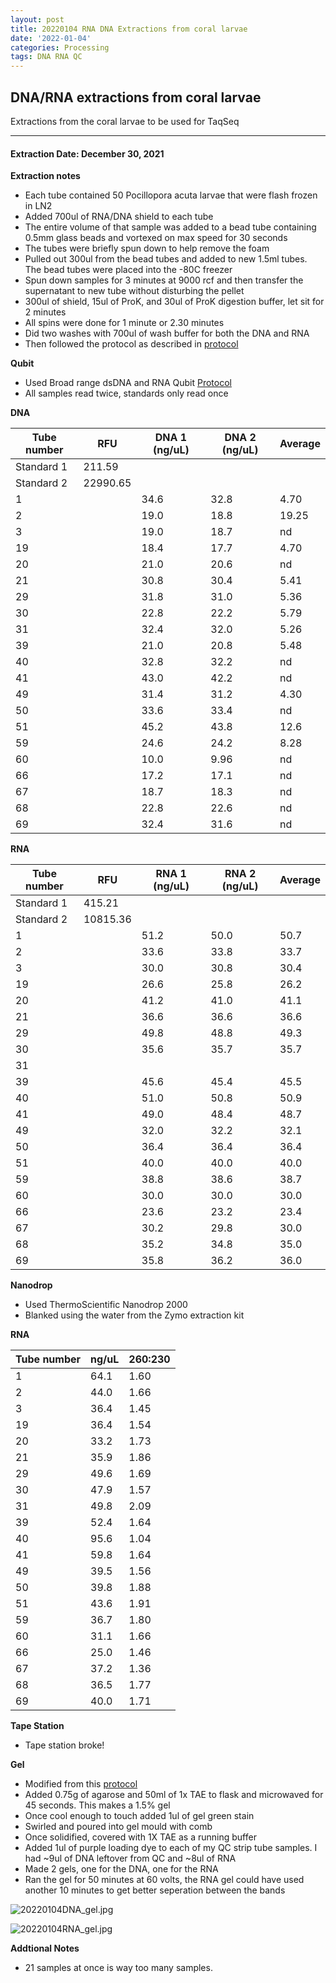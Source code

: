 ```yaml
---
layout: post
title: 20220104 RNA DNA Extractions from coral larvae
date: '2022-01-04'
categories: Processing
tags: DNA RNA QC
---
```


## DNA/RNA extractions from coral larvae

Extractions from the coral larvae to be used for TaqSeq

---

#### Extraction Date: December 30, 2021 


**Extraction notes**
 - Each tube contained 50 Pocillopora acuta larvae that were flash frozen in LN2
 - Added 700ul of RNA/DNA shield to each tube
 - The entire volume of that sample was added to a bead tube containing 0.5mm glass beads and vortexed on max speed for 30 seconds
 - The tubes were briefly spun down to help remove the foam
 - Pulled out 300ul from the bead tubes and added to new 1.5ml tubes. The bead tubes were placed into the -80C freezer 
 - Spun down samples for 3 minutes at 9000 rcf and then transfer the supernatant to new tube without disturbing the pellet
 - 300ul of shield, 15ul of ProK, and 30ul of ProK digestion buffer, let sit for 2 minutes
 - All spins were done for 1 minute or 2.30 minutes
 - Did two washes with 700ul of wash buffer for both the DNA and RNA
 - Then followed the protocol as described in [protocol](https://github.com/emmastrand/EmmaStrand_Notebook/blob/master/_posts/2019-05-31-Zymo-Duet-RNA-DNA-Extraction-Protocol.md)


**Qubit**
 - Used Broad range dsDNA and RNA Qubit [Protocol](https://meschedl.github.io/MESPutnam_Open_Lab_Notebook/Qubit-Protocol/)
 - All samples read twice, standards only read once


**DNA**


| Tube number 	| RFU		   	| DNA 1 (ng/uL) | DNA 2 (ng/uL) | Average     	|
|-------------	|------------	|-------------	|-------------	|-------------	|
| Standard 1  	| 211.59		| 		      	| 		      	|	         	|
| Standard 2 	| 22990.65	 	| 		    	| 		    	| 	        	|
| 1			 	|		     	| 34.6	     	| 32.8	     	| 4.70        	|
| 2			 	| 			   	| 19.0        	| 18.8         	| 19.25         |
| 3			  	|		     	| 19.0        	| 18.7      	| nd        	|
| 19		 	| 			   	| 18.4        	| 17.7         	| 4.70       	|
| 20		  	|		     	| 21.0      	| 20.6        	| nd        	|
| 21		 	| 			   	| 30.8        	| 30.4        	| 5.41         	|
| 29		  	|		     	| 31.8        	| 31.0         	| 5.36        	|
| 30		 	| 			   	| 22.8        	| 22.2         	| 5.79        	|
| 31		  	|		     	| 32.4        	| 32.0        	| 5.26         	|
| 39		 	| 			   	| 21.0        	| 20.8         	| 5.48        	|
| 40		  	|		     	| 32.8        	| 32.2         	| nd        	|
| 41		 	| 			   	| 43.0       	| 42.2       	| nd        	|
| 49		 	|		     	| 31.4	     	| 31.2	     	| 4.30        	|
| 50		 	| 			   	| 33.6      	| 33.4         	| nd         	|
| 51		  	|		     	| 45.2        	| 43.8        	| 12.6        	|
| 59		 	| 			   	| 24.6        	| 24.2         	| 8.28       	|
| 60		  	|		     	| 10.0        	| 9.96       	| nd        	|
| 66		 	| 			   	| 17.2       	| 17.1       	| nd         	|
| 67		  	|		     	| 18.7        	| 18.3        	| nd        	|
| 68		 	| 			   	| 22.8        	| 22.6        	| nd        	|
| 69		  	|		     	| 32.4       	| 31.6       	| nd         	|


**RNA**


| Tube number 	| RFU		   	| RNA 1 (ng/uL) | RNA 2 (ng/uL) | Average     	|
|-------------	|------------	|-------------	|-------------	|-------------	|
| Standard 1  	| 415.21	 	| 		      	| 		      	|	         	|
| Standard 2 	| 10815.36	 	| 		    	| 		    	| 	        	|
| 1			 	|		     	| 51.2	     	| 50.0	     	| 50.7        	|
| 2			 	| 			   	| 33.6        	| 33.8         	| 33.7          |
| 3			  	|		     	| 30.0      	| 30.8      	| 30.4      	|
| 19		 	| 			   	| 26.6        	| 25.8         	| 26.2       	|
| 20		  	|		     	| 41.2      	| 41.0        	| 41.1       	|
| 21		 	| 			   	| 36.6        	| 36.6        	| 36.6         	|
| 29		  	|		     	| 49.8        	| 48.8         	| 49.3        	|
| 30		 	| 			   	| 35.6        	| 35.7         	| 35.7        	|
| 31		  	|		     	|         	|         	|          	|
| 39		 	| 			   	| 45.6        	| 45.4         	| 45.5        	|
| 40		  	|		     	| 51.0        	| 50.8         	| 50.9      	|
| 41		 	| 			   	| 49.0       	| 48.4       	| 48.7       	|
| 49		 	|		     	| 32.0	     	| 32.2	     	| 32.1        	|
| 50		 	| 			   	| 36.4      	| 36.4       	| 36.4       	|
| 51		  	|		     	| 40.0        	| 40.0        	| 40.0        	|
| 59		 	| 			   	| 38.8        	| 38.6         	| 38.7       	|
| 60		  	|		     	| 30.0        	| 30.0       	| 30.0      	|
| 66		 	| 			   	| 23.6      	| 23.2        	| 23.4       	|
| 67		  	|		     	| 30.2      	| 29.8        	| 30.0      	|
| 68		 	| 			   	| 35.2      	| 34.8        	| 35.0      	|
| 69		  	|		     	| 35.8      	| 36.2      	| 36.0       	|

**Nanodrop**
 - Used ThermoScientific Nanodrop 2000
 - Blanked using the water from the Zymo extraction kit

**RNA**

| Tube number 	| ng/uL		   	| 260:230       |
|-------------	|-------------	|-------------	|
| 1			 	| 64.1		    | 1.60	     	| 
| 2			 	| 44.0		 	| 1.66        	| 
| 3			  	| 36.4		    | 1.45        	| 
| 19		 	| 36.4		   	| 1.54        	| 
| 20		  	| 33.2	     	| 1.73        	| 
| 21		 	| 35.9		   	| 1.86        	| 
| 29		  	| 49.6	     	| 1.69        	| 
| 30		 	| 47.9		   	| 1.57        	| 
| 31		  	| 49.8	     	| 2.09        	| 
| 39		 	| 52.4		   	| 1.64        	| 
| 40		  	| 95.6	     	| 1.04        	| 
| 41		 	| 59.8		   	| 1.64        	| 
| 49		 	| 39.5	     	| 1.56	     	| 
| 50		 	| 39.8		   	| 1.88        	| 
| 51		  	| 43.6	     	| 1.91        	| 
| 59		 	| 36.7		   	| 1.80        	| 
| 60		  	| 31.1	     	| 1.66        	| 
| 66		 	| 25.0		   	| 1.46        	| 
| 67		  	| 37.2	     	| 1.36        	| 
| 68		 	| 36.5		   	| 1.77        	| 
| 69		  	| 40.0	     	| 1.71        	| 


**Tape Station**
 - Tape station broke! 

**Gel**
 - Modified from this [protocol](https://meschedl.github.io/MESPutnam_Open_Lab_Notebook/Gel-Protocol/)
 - Added 0.75g of agarose and 50ml of 1x TAE to flask and microwaved for 45 seconds. This makes a 1.5% gel
 - Once cool enough to touch added 1ul of gel green stain
 - Swirled and poured into gel mould with comb
 - Once solidified, covered with 1X TAE as a running buffer
 - Added 1ul of purple loading dye to each of my QC strip tube samples. I had ~9ul of DNA leftover from QC and ~8ul of RNA
 - Made 2 gels, one for the DNA, one for the RNA
 - Ran the gel for 50 minutes at 60 volts, the RNA gel could have used another 10 minutes to get better seperation between the bands

 ![20220104DNA_gel.jpg](https://github.com/Kterpis/Putnam_Lab_Notebook/blob/master/images/gels/20220104DNA_gel.jpg?raw=true)

 ![20220104RNA_gel.jpg](https://github.com/Kterpis/Putnam_Lab_Notebook/blob/master/images/gels/20220104RNA_gel.jpg?raw=true)


 **Addtional Notes**
  - 21 samples at once is way too many samples. 

